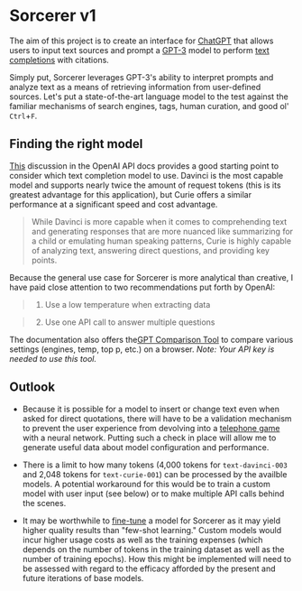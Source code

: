 # Sorcerer v1

The aim of this project is to create an interface for [ChatGPT](https://openai.com/blog/chatgpt/) that allows users to input text sources and prompt a [GPT-3](https://platform.openai.com/docs/models/gpt-3) model to perform [text completions](https://platform.openai.com/docs/guides/completion) with citations. 

Simply put, Sorcerer leverages GPT-3's ability to interpret prompts and analyze text as a means of retrieving information from user-defined sources. Let's put a state-of-the-art language model to the test against the familiar mechanisms of search engines, tags, human curation, and good ol' `Ctrl`+`F`. 

## Finding the right model
[This](https://platform.openai.com/docs/models/finding-the-right-model) discussion in the OpenAI API docs provides a good starting point to consider which text completion model to use. Davinci is the most capable model and supports nearly twice the amount of request tokens (this is its greatest advantage for this application), but Curie offers a similar performance at a significant speed and cost advantage. 

> While Davinci is more capable when it comes to comprehending text and generating responses that are more nuanced like summarizing for a child or emulating human speaking patterns, Curie is highly capable of analyzing text, answering direct questions, and providing key points.

Because the general use case for Sorcerer is more analytical than creative, I have paid close attention to two recommendations put forth by OpenAI:

> 1. Use a low temperature when extracting data

> 2. Use one API call to answer multiple questions

The documentation also offers the[GPT Comparison Tool](https://gpttools.com/comparisontool) to compare various settings (engines, temp, top p, etc.) on a browser. _Note: Your API key is needed to use this tool._


## Outlook
* Because it is possible for a model to insert or change text even when asked for direct quotations, there will have to be a validation mechanism to prevent the user experience from devolving into a [telephone game](https://en.wikipedia.org/wiki/Chinese_whispers) with a neural network. Putting such a check in place will allow me to generate useful data about model configuration and performance.

* There is a limit to how many tokens (4,000 tokens for `text-davinci-003` and 2,048 tokens for `text-curie-001`) can be processed by the availble models. A potential workaround for this would be to train a custom model with user input (see below) or to make multiple API calls behind the scenes. 

* It may be worthwhile to [fine-tune](https://platform.openai.com/docs/guides/fine-tuning) a model for Sorcerer as it may yield higher quality results than "few-shot learning." Custom models would incur higher usage costs as well as the training expenses (which depends on the number of tokens in the training dataset as well as the number of training epochs). How this might be implemented will need to be assessed with regard to the efficacy afforded by the present and future iterations of base models. 